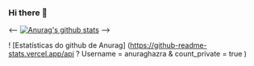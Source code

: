 ### Hi there 👋

<!--
**RonielNunes/RonielNunes** is a ✨ _special_ ✨ repository because its `README.md` (this file) appears on your GitHub profile.

Here are some ideas to get you started:

- 🔭 I’m currently working on ...
- 🌱 I’m currently learning ...
- 👯 I’m looking to collaborate on ...
- 🤔 I’m looking for help with ...
- 💬 Ask me about ...
- 📫 How to reach me: ...
- 😄 Pronouns: ...
- ⚡ Fun fact: ...
-->


<--
[![Anurag's github stats](https://github-readme-stats.vercel.app/api?username=RonielNunes)](https://github.com/anuraghazra/github-readme-stats)
-->

! [Estatísticas do github de Anurag] (https://github-readme-stats.vercel.app/api ? Username = anuraghazra & count_private = true )
